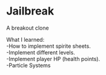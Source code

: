 # Jailbreak
A breakout clone

What I learned:<br>
-How to implement spirite sheets.<br>
-Implement different levels.<br>
-Implement player HP (health points).<br>
-Particle Systems
